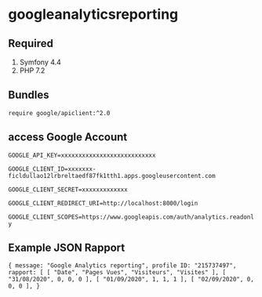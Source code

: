 # googleanalyticsreporting

## Required

1. Symfony 4.4
1. PHP 7.2

## Bundles

`require google/apiclient:^2.0`

## access Google Account

`GOOGLE_API_KEY=xxxxxxxxxxxxxxxxxxxxxxxxxxx`

`GOOGLE_CLIENT_ID=xxxxxxx-ficldullao12lrbreltaedf87fk1tth1.apps.googleusercontent.com`

`GOOGLE_CLIENT_SECRET=xxxxxxxxxxxxx`

`GOOGLE_CLIENT_REDIRECT_URI=http://localhost:8000/login`

`GOOGLE_CLIENT_SCOPES=https://www.googleapis.com/auth/analytics.readonly`

## Example JSON Rapport 

`{
 message: "Google Analytics reporting",
 profile ID: "215737497",
 rapport: [
             [
                 "Date",
                 "Pages Vues",
                 "Visiteurs",
                 "Visites"
             ],
             [
                 "31/08/2020",
                 0,
                 0,
                 0
             ],
             [
                 "01/09/2020",
                 1,
                 1,
                 1
                 ],
             [
                 "02/09/2020",
                 0,
                 0,
                 0
             ],
 }
 `